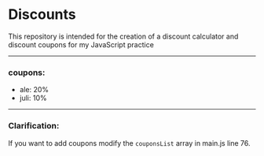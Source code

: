 # Discounts
This repository is intended for the creation of a discount calculator and discount coupons for my JavaScript practice

------------


### coupons:
- ale: 20%
- juli: 10%

------------

### Clarification:
If you want to add coupons modify the `couponsList` array in main.js line 76.